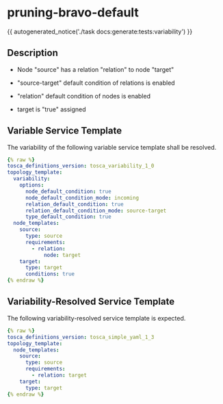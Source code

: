 # pruning-bravo-default

{{ autogenerated_notice('./task docs:generate:tests:variability') }}

## Description

- Node "source" has a relation "relation" to node "target"
- "source-target" default condition of relations is enabled
- "relation" default condition of nodes is enabled

- target is "true" assigned


## Variable Service Template

The variability of the following variable service template shall be resolved.

```yaml linenums="1"
{% raw %}
tosca_definitions_version: tosca_variability_1_0
topology_template:
  variability:
    options:
      node_default_condition: true
      node_default_condition_mode: incoming
      relation_default_condition: true
      relation_default_condition_mode: source-target
      type_default_condition: true
  node_templates:
    source:
      type: source
      requirements:
        - relation:
            node: target
    target:
      type: target
      conditions: true
{% endraw %}
```




## Variability-Resolved Service Template

The following variability-resolved service template is expected.

```yaml linenums="1"
{% raw %}
tosca_definitions_version: tosca_simple_yaml_1_3
topology_template:
  node_templates:
    source:
      type: source
      requirements:
        - relation: target
    target:
      type: target
{% endraw %}
```

